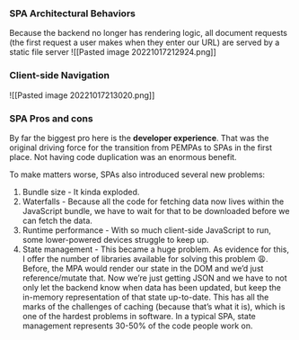 ### SPA Architectural Behaviors

Because the backend no longer has rendering logic, all document requests (the first request a user makes when they enter our URL) are served by a static file server
![[Pasted image 20221017212924.png]]

### Client-side Navigation

![[Pasted image 20221017213020.png]]

### SPA Pros and cons

By far the biggest pro here is the **developer experience**. That was the original driving force for the transition from PEMPAs to SPAs in the first place. Not having code duplication was an enormous benefit.

To make matters worse, SPAs also introduced several new problems:

1.  Bundle size - It kinda exploded. 
2.  Waterfalls - Because all the code for fetching data now lives within the JavaScript bundle, we have to wait for that to be downloaded before we can fetch the data. 
3.  Runtime performance - With so much client-side JavaScript to run, some lower-powered devices struggle to keep up.
4.  State management - This became a huge problem. As evidence for this, I offer the number of libraries available for solving this problem 😩. Before, the MPA would render our state in the DOM and we’d just reference/mutate that. Now we’re just getting JSON and we have to not only let the backend know when data has been updated, but keep the in-memory representation of that state up-to-date. This has all the marks of the challenges of caching (because that’s what it is), which is one of the hardest problems in software. In a typical SPA, state management represents 30-50% of the code people work on.


